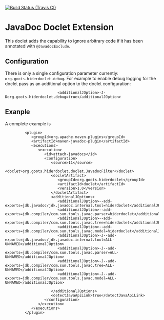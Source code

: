 
[![Build Status (Travis CI)](https://travis-ci.com/rnc/hiderdoclet.svg?branch=main)](https://travis-ci.com/rnc/hiderdoclet.svg?branch=main)


# JavaDoc Doclet Extension

This doclet adds the capability to ignore arbitrary code if it has been annotated with `@JavadocExclude`.

## Configuration

There is only a single configuration parameter currently: `org.goots.hiderdoclet.debug`. For example to enable debug
logging for the doclet pass as an additional option to the doclet configuration:
```
                        <additionalJOption>-J-Dorg.goots.hiderdoclet.debug=true</additionalJOption>
```

## Exanple

A complete example is

```
         <plugin>
            <groupId>org.apache.maven.plugins</groupId>
            <artifactId>maven-javadoc-plugin</artifactId>
            <executions>
               <execution>
                  <id>attach-javadocs</id>
                  <configuration>
                     <source>11</source>
                     <doclet>org.goots.hiderdoclet.doclet.JavadocFilter</doclet>
                     <docletArtifact>
                        <groupId>org.goots.hiderdoclet</groupId>
                        <artifactId>doclet</artifactId>
                        <version>1.0</version>
                     </docletArtifact>
                     <additionalJOptions>
                        <additionalJOption>--add-exports=jdk.javadoc/jdk.javadoc.internal.tool=hiderdoclet</additionalJOption>
                        <additionalJOption>--add-exports=jdk.compiler/com.sun.tools.javac.parser=hiderdoclet</additionalJOption>
                        <additionalJOption>--add-exports=jdk.compiler/com.sun.tools.javac.tree=hiderdoclet</additionalJOption>
                        <additionalJOption>--add-exports=jdk.compiler/com.sun.tools.javac.model=hiderdoclet</additionalJOption>
                        <additionalJOption>-J--add-exports=jdk.javadoc/jdk.javadoc.internal.tool=ALL-UNNAMED</additionalJOption>
                        <additionalJOption>-J--add-exports=jdk.compiler/com.sun.tools.javac.parser=ALL-UNNAMED</additionalJOption>
                        <additionalJOption>-J--add-exports=jdk.compiler/com.sun.tools.javac.tree=ALL-UNNAMED</additionalJOption>
                        <additionalJOption>-J--add-exports=jdk.compiler/com.sun.tools.javac.model=ALL-UNNAMED</additionalJOption>

                     </additionalJOptions>
                     <detectJavaApiLink>true</detectJavaApiLink>
                  </configuration>
               </execution>
            </executions>
         </plugin>

```
